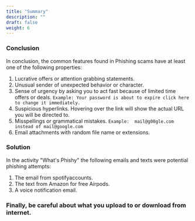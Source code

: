 ```yaml
---
title: "Summary"
description: ""
draft: false
weight: 6
---
```

	
### Conclusion
In conclusion, the common features found in Phishing scams have at least one of the following properties:

1. Lucrative offers or attention grabbing statements.
2. Unusual sender of unexpected behavior or character.
3. Sense of urgency by asking you to act fast because of limited time offers or deals. 
`Example: Your password is about to expire click here to change it immediately. `
4. Suspicious hyperlinks. Hovering over the link will show the actual URL you will be directed to. 
5. Misspellings or grammatical mistakes. 
`Example:  mail@g00gle.com instead of mail@google.com`
6. Email attachments with random file name or extensions. 






### Solution

In the activity "What's Phishy" the following emails and texts were potential phishing attempts:
1. The email from spotifyaccounts.
2. The text from Amazon for free Airpods.
3. A voice notification email. 


### Finally, be careful about what you upload to or download from internet.
